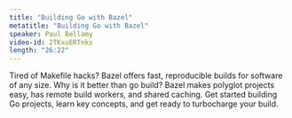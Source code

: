 ```yaml
---
title: "Building Go with Bazel"
metatitle: "Building Go with Bazel"
speaker: Paul Bellamy
video-id: 2TKxuERTnks
length: "26:22"
---
```

Tired of Makefile hacks? Bazel offers fast, reproducible builds for software of any size. Why is it better than go build? Bazel makes polyglot projects easy, has remote build workers, and shared caching. Get started building Go projects, learn key concepts, and get ready to turbocharge your build. 

